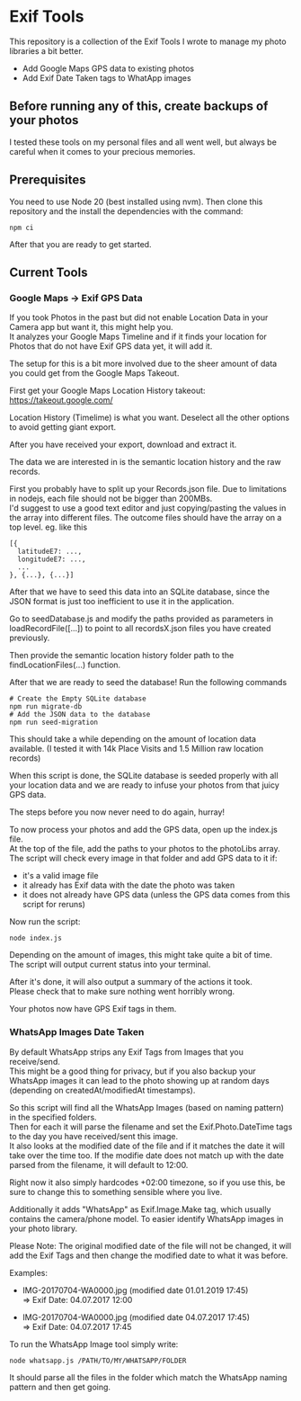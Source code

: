 # Exif Tools

This repository is a collection of the Exif Tools I wrote to manage my photo libraries a bit better.

- Add Google Maps GPS data to existing photos
- Add Exif Date Taken tags to WhatApp images

## Before running any of this, create backups of your photos

I tested these tools on my personal files and all went well, but always be careful when it comes to your precious memories.

## Prerequisites

You need to use Node 20 (best installed using nvm).
Then clone this repository and the install the dependencies with the command:

```
npm ci
```

After that you are ready to get started.

## Current Tools

### Google Maps -> Exif GPS Data

If you took Photos in the past but did not enable Location Data in your Camera app but want it, this might help you.\
It analyzes your Google Maps Timeline and if it finds your location for Photos that do not have Exif GPS data yet, it will add it.

The setup for this is a bit more involved due to the sheer amount of data you could get from the Google Maps Takeout.

First get your Google Maps Location History takeout:
https://takeout.google.com/

Location History (Timelime) is what you want.
Deselect all the other options to avoid getting giant export.

After you have received your export, download and extract it.

The data we are interested in is the semantic location history and the raw records.

First you probably have to split up your Records.json file.
Due to limitations in nodejs, each file should not be bigger than 200MBs.\
I'd suggest to use a good text editor and just copying/pasting the values in the array into different files.
The outcome files should have the array on a top level. eg. like this

```
[{
  latitudeE7: ...,
  longitudeE7: ...,
  ...
}, {...}, {...}]
```

After that we have to seed this data into an SQLite database, since the JSON format is just too inefficient to use it in the application.

Go to seedDatabase.js and modify the paths provided as parameters in loadRecordFile([...]) to point to all recordsX.json files you have created previously.

Then provide the semantic location history folder path to the findLocationFiles(...) function.

After that we are ready to seed the database!
Run the following commands

```
# Create the Empty SQLite database
npm run migrate-db
# Add the JSON data to the database
npm run seed-migration
```

This should take a while depending on the amount of location data available. (I tested it with 14k Place Visits and 1.5 Million raw location records)

When this script is done, the SQLite database is seeded properly with all your location data and we are ready to infuse your photos from that juicy GPS data.

The steps before you now never need to do again, hurray!

To now process your photos and add the GPS data, open up the index.js file.\
At the top of the file, add the paths to your photos to the photoLibs array.\
The script will check every image in that folder and add GPS data to it if:

- it's a valid image file
- it already has Exif data with the date the photo was taken
- it does not already have GPS data (unless the GPS data comes from this script for reruns)

Now run the script:

```
node index.js
```

Depending on the amount of images, this might take quite a bit of time.\
The script will output current status into your terminal.

After it's done, it will also output a summary of the actions it took.\
Please check that to make sure nothing went horribly wrong.

Your photos now have GPS Exif tags in them.

### WhatsApp Images Date Taken

By default WhatsApp strips any Exif Tags from Images that you receive/send.\
This might be a good thing for privacy, but if you also backup your WhatsApp images it can lead to the photo showing up at random days (depending on createdAt/modifiedAt timestamps).

So this script will find all the WhatsApp Images (based on naming pattern) in the specified folders.\
Then for each it will parse the filename and set the Exif.Photo.DateTime tags to the day you have received/sent this image.\
It also looks at the modified date of the file and if it matches the date it will take over the time too.
If the modifie date does not match up with the date parsed from the filename, it will default to 12:00.

Right now it also simply hardcodes +02:00 timezone, so if you use this, be sure to change this to something sensible where you live.

Additionally it adds "WhatsApp" as Exif.Image.Make tag, which usually contains the camera/phone model. To easier identify WhatsApp images in your photo library.

Please Note: The original modified date of the file will not be changed, it will add the Exif Tags and then change the modified date to what it was before.

Examples:

- IMG-20170704-WA0000.jpg (modified date 01.01.2019 17:45)\
  => Exif Date: 04.07.2017 12:00

- IMG-20170704-WA0000.jpg (modified date 04.07.2017 17:45)\
  => Exif Date: 04.07.2017 17:45

To run the WhatsApp Image tool simply write:

```
node whatsapp.js /PATH/TO/MY/WHATSAPP/FOLDER
```

It should parse all the files in the folder which match the WhatsApp naming pattern and then get going.
